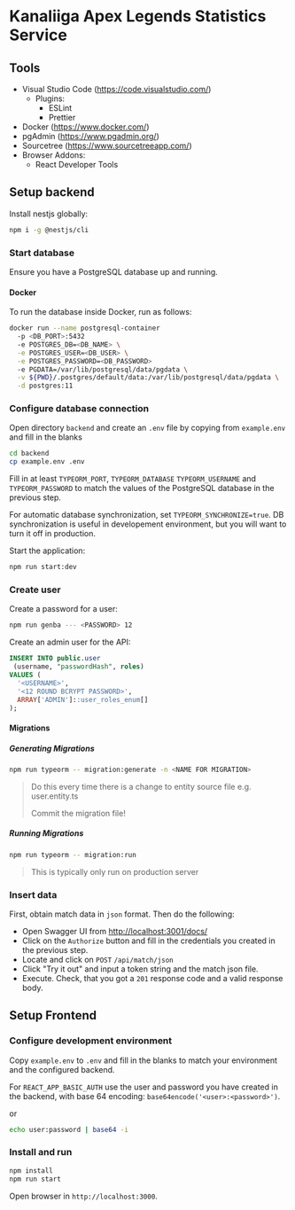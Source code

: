 # Kanaliiga Apex Legends Statistics Service

## Tools

- Visual Studio Code (<https://code.visualstudio.com/>)
  - Plugins:
    - ESLint
    - Prettier
- Docker (<https://www.docker.com/>)
- pgAdmin (<https://www.pgadmin.org/>)
- Sourcetree (<https://www.sourcetreeapp.com/>)
- Browser Addons:
  - React Developer Tools

## Setup backend

Install nestjs globally:

```bash
npm i -g @nestjs/cli
```

### Start database

Ensure you have a PostgreSQL database up and running.

#### Docker

To run the database inside Docker, run as follows:

```bash
docker run --name postgresql-container
  -p <DB_PORT>:5432
  -e POSTGRES_DB=<DB_NAME> \
  -e POSTGRES_USER=<DB_USER> \
  -e POSTGRES_PASSWORD=<DB_PASSWORD>
  -e PGDATA=/var/lib/postgresql/data/pgdata \
  -v ${PWD}/.postgres/default/data:/var/lib/postgresql/data/pgdata \
  -d postgres:11
```

### Configure database connection

Open directory `backend` and create an `.env` file by copying from
`example.env` and fill in the blanks

```bash
cd backend
cp example.env .env
```

Fill in at least `TYPEORM_PORT`, `TYPEORM_DATABASE` `TYPEORM_USERNAME` and `TYPEORM_PASSWORD`
to match the values of the PostgreSQL database in the previous step.

For automatic database synchronization, set `TYPEORM_SYNCHRONIZE=true`. DB synchronization is useful in developement environment, but you will want to turn it off in production.

Start the application:

```bash
npm run start:dev
```

### Create user

Create a password for a user:

```bash
npm run genba --- <PASSWORD> 12
```

Create an admin user for the API:

```sql
INSERT INTO public.user
 (username, "passwordHash", roles)
VALUES (
  '<USERNAME>',
  '<12 ROUND BCRYPT PASSWORD>',
  ARRAY['ADMIN']::user_roles_enum[]
);
```

#### Migrations

##### Generating Migrations

```bash
npm run typeorm -- migration:generate -n <NAME FOR MIGRATION>
```

> Do this every time there is a change to entity source file
> e.g. user.entity.ts
>
> Commit the migration file!

##### Running Migrations

```bash
npm run typeorm -- migration:run
```

> This is typically only run on production server

### Insert data

First, obtain match data in `json` format. Then do the following:

- Open Swagger UI from <http://localhost:3001/docs/>
- Click on the `Authorize` button and fill in the credentials you
  created in the previous step.
- Locate and click on `POST` `/api/match/json`
- Click "Try it out" and input a token string and the match json file.
- Execute. Check, that you got a `201` response code and a valid response body.

## Setup Frontend

### Configure development environment

Copy `example.env` to `.env` and fill in the blanks to match
your environment and the configured backend.

For `REACT_APP_BASIC_AUTH` use the user and password you have
created in the backend, with base 64 encoding: `base64encode('<user>:<password>')`.

or

```bash
echo user:password | base64 -i
```

### Install and run

```bash
npm install
npm run start
```

Open browser in `http://localhost:3000`.
